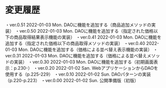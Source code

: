 # 変更履歴

  ・ver.0.51 2022-01-03 Mon. DAOに機能を追加する（商品追加メソッドの実装）
  ・ver.0.50 2022-01-03 Mon. DAOに機能を追加する（指定された価格以下の商品取得結果表示機能の実装）
  ・ver.0.41 2022-01-03 Mon. DAOに機能を追加する（指定された価格以下の商品取得メソッドの実装）
  ・ver.0.40 2022-01-03 Mon. DAOに機能を追加する（価格による並べ替え表示機能の実装）
  ・ver.0.31 2022-01-03 Mon. DAOに機能を追加する（価格による並べ替えメソッドの実装）
  ・ver.0.30 2022-01-03 Mon. DAOに機能を追加する（初期画面表示：p.230-）
  ・ver.0.20 2022-01-02 San. WebアプリケーションからDAOを使用する（p.225-229）
  ・ver.0.10 2022-01-02 Sun. DAOパターンの実装（p.220-p.223）
  ・ver.0.00 2022-01-02 Sun. 公開準備版（初版）